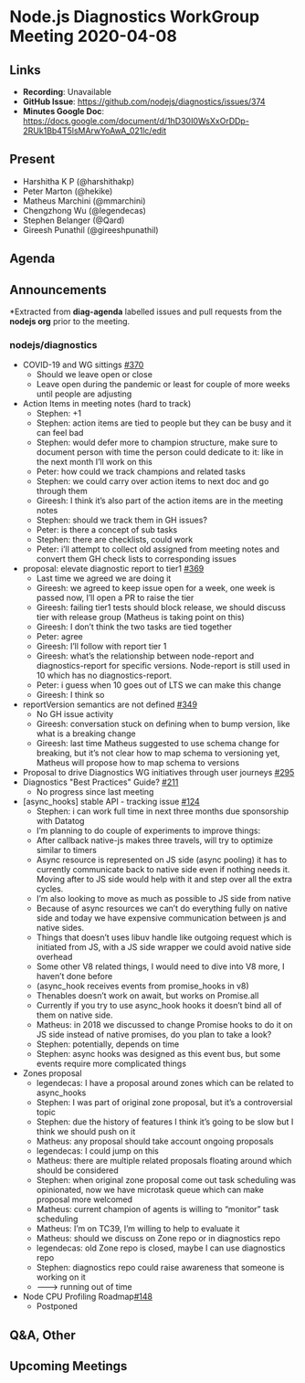 # Node.js  Diagnostics WorkGroup Meeting 2020-04-08

## Links

* **Recording**: Unavailable
* **GitHub Issue**: https://github.com/nodejs/diagnostics/issues/374
* **Minutes Google Doc**: https://docs.google.com/document/d/1hD30I0WsXxOrDDp-2RUk1Bb4T5lsMArwYoAwA_021lc/edit

## Present

* Harshitha K P (@harshithakp)
* Peter Marton (@hekike)
* Matheus Marchini (@mmarchini)
* Chengzhong Wu (@legendecas)
* Stephen Belanger (@Qard)
* Gireesh Punathil (@gireeshpunathil)




## Agenda

## Announcements

*Extracted from **diag-agenda** labelled issues and pull requests from the **nodejs org** prior to the meeting.

### nodejs/diagnostics

* COVID-19 and WG sittings [#370](https://github.com/nodejs/diagnostics/issues/370)
  * Should we leave open or close
  * Leave open during the pandemic or least for couple of more weeks until people are adjusting
* Action Items in meeting notes (hard to track)
   * Stephen: +1
   * Stephen: action items are tied to people but they can be busy and it can feel bad
   * Stephen: would defer more to champion structure, make sure to document person with time the person could dedicate to it: like in the next month I’ll work on this
  * Peter: how could we track champions and related tasks
  * Stephen: we could carry over action items to next doc and go through them
  * Gireesh: I think it’s also part of the action items are in the meeting notes
  * Stephen: should we track them in GH issues?
  * Peter: is there a concept of sub tasks
  * Stephen: there are checklists, could work
  * Peter: i’ll attempt to collect old assigned from meeting notes and convert them GH check lists to corresponding issues
* proposal: elevate diagnostic report to tier1 [#369](https://github.com/nodejs/diagnostics/issues/369)
  * Last time we agreed we are doing it
  * Gireesh: we agreed to keep issue open for a week, one week is passed now, I’ll open a PR to raise the tier
  * Gireesh: failing tier1 tests should block release, we should discuss tier with release group (Matheus is taking point on this)
  * Gireesh: I don’t think the two tasks are tied together
  * Peter: agree
  * Gireesh: I’ll follow with report tier 1
  * Gireesh: what’s the relationship between node-report and diagnostics-report for specific versions. Node-report is still used in 10 which has no diagnostics-report.
  * Peter: i guess when 10 goes out of LTS we can make this change
  * Gireesh: I think so
* reportVersion semantics are not defined [#349](https://github.com/nodejs/diagnostics/issues/349)
  * No GH issue activity
  * Gireesh: conversation stuck on defining when to bump version, like what is a breaking change
  * Gireesh: last time Matheus suggested to use schema change for breaking, but it’s not clear how to map schema to versioning yet, Matheus will propose how to map schema to versions
* Proposal to drive Diagnostics WG initiatives through user journeys [#295](https://github.com/nodejs/diagnostics/issues/295)
* Diagnostics "Best Practices" Guide? [#211](https://github.com/nodejs/diagnostics/issues/211)
  * No progress since last meeting
* \[async_hooks\] stable API - tracking issue [#124](https://github.com/nodejs/diagnostics/issues/124)
  * Stephen: i can work full time in next three months due sponsorship with Datatog
  * I’m planning to do couple of experiments to improve things:
  * After callback native-js makes three travels, will try to optimize similar to timers
  * Async resource is represented on JS side (async pooling) it has to currently communicate back to native side even if nothing needs it. Moving after to JS side would help with it and step over all the extra cycles.
  * I’m also looking to move as much as possible to JS side from native
  * Because of async resources we can’t do everything fully on native side and today we have expensive communication between js and native sides.
  * Things that doesn’t uses libuv handle like outgoing request which is initiated from JS, with a JS side wrapper we could avoid native side overhead
  * Some other V8 related things, I would need to dive into V8 more, I haven’t done before
  * (async_hook receives events from promise_hooks in v8)
  * Thenables doesn’t work on await, but works on Promise.all
  * Currently if you try to use async_hook hooks it doesn’t bind all of them on native side.
  * Matheus: in 2018 we discussed to change Promise hooks to do it on JS side instead of native promises, do you plan to take a look?
  * Stephen: potentially, depends on time
  * Stephen: async hooks was designed as this event bus, but some events require more complicated things
* Zones proposal
  * legendecas: I have a proposal around zones which can be related to async_hooks
  * Stephen: I was part of original zone proposal, but it’s a controversial topic
  * Stephen: due the history of features I think it’s going to be slow but I think we should push on it
  * Matheus: any proposal should take account ongoing proposals
  * legendecas: I could jump on this
  * Matheus: there are multiple related proposals floating around which should be considered
  * Stephen: when original zone proposal come out task scheduling was opinionated, now we have microtask queue which can make proposal more welcomed
  * Matheus: current champion of agents is willing to “monitor” task scheduling
  * Matheus: I’m on TC39, I’m willing to help to evaluate it
  * Matheus: should we discuss on Zone repo or in diagnostics repo
  * legendecas: old Zone repo is closed, maybe I can use diagnostics repo
  * Stephen: diagnostics repo could raise awareness that someone is working on it
  * ---> running out of time
* Node CPU Profiling Roadmap[#148](https://github.com/nodejs/diagnostics/issues/148)
  * Postponed


## Q&A, Other

## Upcoming Meetings
